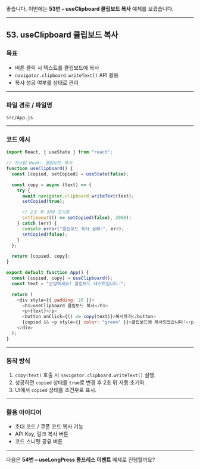 좋습니다. 이번에는 **53번 – useClipboard 클립보드 복사** 예제를 보겠습니다.

---

## 53. useClipboard 클립보드 복사

### 목표

* 버튼 클릭 시 텍스트를 클립보드에 복사
* `navigator.clipboard.writeText()` API 활용
* 복사 성공 여부를 상태로 관리

---

### 파일 경로 / 파일명

```
src/App.js
```

---

### 코드 예시

```javascript
import React, { useState } from "react";

// 커스텀 Hook: 클립보드 복사
function useClipboard() {
  const [copied, setCopied] = useState(false);

  const copy = async (text) => {
    try {
      await navigator.clipboard.writeText(text);
      setCopied(true);

      // 2초 후 상태 초기화
      setTimeout(() => setCopied(false), 2000);
    } catch (err) {
      console.error("클립보드 복사 실패:", err);
      setCopied(false);
    }
  };

  return [copied, copy];
}

export default function App() {
  const [copied, copy] = useClipboard();
  const text = "안녕하세요! 클립보드 테스트입니다.";

  return (
    <div style={{ padding: 20 }}>
      <h1>useClipboard 클립보드 복사</h1>
      <p>{text}</p>
      <button onClick={() => copy(text)}>복사하기</button>
      {copied && <p style={{ color: "green" }}>클립보드에 복사되었습니다!</p>}
    </div>
  );
}
```

---

### 동작 방식

1. `copy(text)` 호출 시 `navigator.clipboard.writeText()` 실행.
2. 성공하면 `copied` 상태를 `true`로 변경 후 2초 뒤 자동 초기화.
3. UI에서 `copied` 상태를 조건부로 표시.

---

### 활용 아이디어

* 초대 코드 / 쿠폰 코드 복사 기능
* API Key, 링크 복사 버튼
* 코드 스니펫 공유 버튼

---

다음은 **54번 – useLongPress 롱프레스 이벤트** 예제로 진행할까요?
